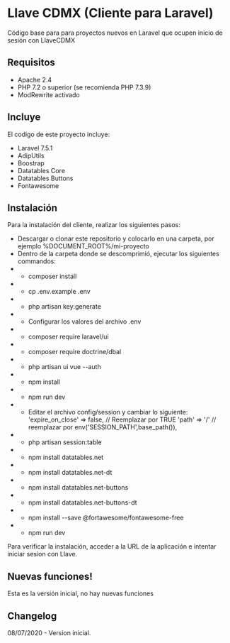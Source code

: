# Llave CDMX (Cliente para Laravel)

Código base para para proyectos nuevos en Laravel que ocupen inicio de sesión con LlaveCDMX

## Requisitos
- Apache 2.4 
- PHP 7.2 o superior (se recomienda PHP 7.3.9)
- ModRewrite activado

## Incluye
El codigo de este proyecto incluye:
- Laravel 7.5.1
- AdipUtils
- Boostrap
- Datatables Core
- Datatables Buttons
- Fontawesome

## Instalación
Para la instalación del cliente, realizar los siguientes pasos:
- Descargar o clonar este repositorio y colocarlo en una carpeta, por ejemplo %DOCUMENT_ROOT%/mi-proyecto
- Dentro de la carpeta donde se descomprimió, ejecutar los siguientes commandos:
- - composer install
- - cp .env.example .env
- - php artisan key:generate
- - Configurar los valores del archivo .env
- - composer require laravel/ui
- - composer require doctrine/dbal
- - php artisan ui vue --auth
- - npm install
- - npm run dev
- - Editar el archivo config/session y cambiar lo siguiente:
    'expire_on_close' => false, // Reemplazar por TRUE
    'path' => '/' // reemplazar por env('SESSION_PATH',base_path()),
- - php artisan session:table
- - npm install datatables.net
- - npm install datatables.net-dt
- - npm install datatables.net-buttons
- - npm install datatables.net-buttons-dt
- - npm install --save @fortawesome/fontawesome-free
- - npm run dev

Para verificar la instalación, acceder a la URL de la aplicación e intentar iniciar sesion con Llave.

## Nuevas funciones!
Esta es la versión inicial, no hay nuevas funciones

## Changelog
08/07/2020 - Version inicial.

